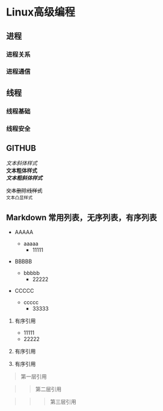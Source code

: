 # Linux高级编程

## 进程

### 进程关系
### 进程通信

## 线程

### 线程基础
### 线程安全


## GITHUB

*文本斜体样式*</br>
**文本粗体样式**</br>
***文本粗斜体样式***</br>

~~文本删除线样式~~</br>
`文本凸显样式`</br>


## Markdown 常用列表，无序列表，有序列表


* AAAAA
	* aaaaa
		* 11111

* BBBBB
	* bbbbb
		* 22222

* CCCCC
	* ccccc
		* 33333

1. 有序引用
	* 11111
	* 22222

2. 有序引用

3. 有序引用

> 第一层引用

>> 第二层引用

>>> 第三层引用






